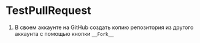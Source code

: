 # TestPullRequest

1. В своем аккаунте на GitHub создать копию репозитория из другого аккаунта с помощью кнопки ```__Fork__```
